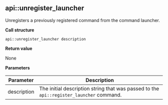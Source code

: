 ## api::unregister\_launcher

Unregisters a previously registered command from the command launcher.

**Call structure**

`api::unregister_launcher description`

**Return value**

None

**Parameters**

| Parameter | Description |
| - | - |
| description | The initial description string that was passed to the `api::register_launcher` command.

